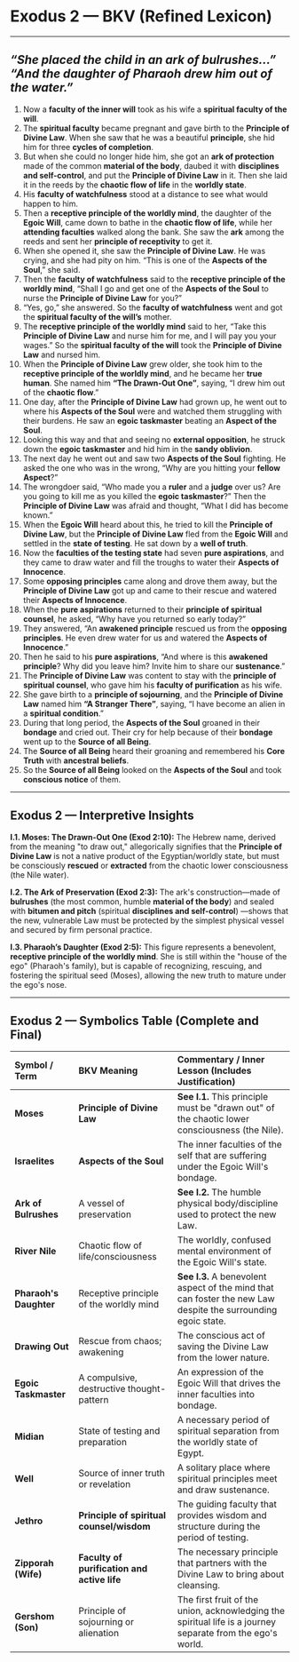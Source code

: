 # Exodus 2 — BKV (Refined Lexicon)  


---  
_“She placed the child in an ark of bulrushes…”_  
_“And the daughter of Pharaoh drew him out of the water.”_  
---  


1.  Now a **faculty of the inner will** took as his wife a **spiritual faculty of the will**.
2.  The **spiritual faculty** became pregnant and gave birth to the **Principle of Divine Law**. When she saw that he was a beautiful **principle**, she hid him for three **cycles of completion**.
3.  But when she could no longer hide him, she got an **ark of protection** made of the common **material of the body**, daubed it with **disciplines and self-control**, and put the **Principle of Divine Law** in it. Then she laid it in the reeds by the **chaotic flow of life** in the **worldly state**.
4.  His **faculty of watchfulness** stood at a distance to see what would happen to him.
5.  Then a **receptive principle of the worldly mind**, the daughter of the **Egoic Will**, came down to bathe in the **chaotic flow of life**, while her **attending faculties** walked along the bank. She saw the **ark** among the reeds and sent her **principle of receptivity** to get it.
6.  When she opened it, she saw the **Principle of Divine Law**. He was crying, and she had pity on him. “This is one of the **Aspects of the Soul**,” she said.
7.  Then the **faculty of watchfulness** said to the **receptive principle of the worldly mind**, “Shall I go and get one of the **Aspects of the Soul** to nurse the **Principle of Divine Law** for you?”
8.  “Yes, go,” she answered. So the **faculty of watchfulness** went and got the **spiritual faculty of the will’s** mother.
9.  The **receptive principle of the worldly mind** said to her, “Take this **Principle of Divine Law** and nurse him for me, and I will pay you your wages.” So the **spiritual faculty of the will** took the **Principle of Divine Law** and nursed him.
10. When the **Principle of Divine Law** grew older, she took him to the **receptive principle of the worldly mind**, and he became her **true human**. She named him **“The Drawn-Out One”**, saying, “I drew him out of the **chaotic flow**.”
11. One day, after the **Principle of Divine Law** had grown up, he went out to where his **Aspects of the Soul** were and watched them struggling with their burdens. He saw an **egoic taskmaster** beating an **Aspect of the Soul**.
12. Looking this way and that and seeing no **external opposition**, he struck down the **egoic taskmaster** and hid him in the **sandy oblivion**.
13. The next day he went out and saw two **Aspects of the Soul** fighting. He asked the one who was in the wrong, “Why are you hitting your **fellow Aspect**?”
14. The wrongdoer said, “Who made you a **ruler** and a **judge** over us? Are you going to kill me as you killed the **egoic taskmaster**?” Then the **Principle of Divine Law** was afraid and thought, “What I did has become known.”
15. When the **Egoic Will** heard about this, he tried to kill the **Principle of Divine Law**, but the **Principle of Divine Law** fled from the **Egoic Will** and settled in the **state of testing**. He sat down by a **well of truth**.
16. Now the **faculties of the testing state** had seven **pure aspirations**, and they came to draw water and fill the troughs to water their **Aspects of Innocence**.
17. Some **opposing principles** came along and drove them away, but the **Principle of Divine Law** got up and came to their rescue and watered their **Aspects of Innocence**.
18. When the **pure aspirations** returned to their **principle of spiritual counsel**, he asked, “Why have you returned so early today?”
19. They answered, “An **awakened principle** rescued us from the **opposing principles**. He even drew water for us and watered the **Aspects of Innocence**.”
20. Then he said to his **pure aspirations**, “And where is this **awakened principle**? Why did you leave him? Invite him to share our **sustenance**.”
21. The **Principle of Divine Law** was content to stay with the **principle of spiritual counsel**, who gave him his **faculty of purification** as his wife.
22. She gave birth to a **principle of sojourning**, and the **Principle of Divine Law** named him **“A Stranger There”**, saying, “I have become an alien in a **spiritual condition**.”
23. During that long period, the **Aspects of the Soul** groaned in their **bondage** and cried out. Their cry for help because of their **bondage** went up to the **Source of all Being**.
24. The **Source of all Being** heard their groaning and remembered his **Core Truth** with **ancestral beliefs**.
25. So the **Source of all Being** looked on the **Aspects of the Soul** and took **conscious notice** of them.


---  

## Exodus 2 — Interpretive Insights

**I.1. Moses: The Drawn-Out One (Exod 2:10):** The Hebrew name, derived from the meaning "to draw out," allegorically signifies that the **Principle of Divine Law** is not a native product of the Egyptian/worldly state, but must be consciously **rescued** or **extracted** from the chaotic lower consciousness (the Nile water).

**I.2. The Ark of Preservation (Exod 2:3):** The ark's construction—made of **bulrushes** (the most common, humble **material of the body**) and sealed with **bitumen and pitch** (spiritual **disciplines and self-control**) —shows that the new, vulnerable Law must be protected by the simplest physical vessel and secured by firm personal practice.

**I.3. Pharaoh’s Daughter (Exod 2:5):** This figure represents a benevolent, **receptive principle of the worldly mind**. She is still within the "house of the ego" (Pharaoh's family), but is capable of recognizing, rescuing, and fostering the spiritual seed (Moses), allowing the new truth to mature under the ego's nose.

---

## Exodus 2 — Symbolics Table (Complete and Final)

| Symbol / Term | BKV Meaning | Commentary / Inner Lesson (Includes Justification) |
| :--- | :--- | :--- |
| **Moses** | **Principle of Divine Law** | **See I.1.** This principle must be "drawn out" of the chaotic lower consciousness (the Nile). |
| **Israelites** | **Aspects of the Soul** | The inner faculties of the self that are suffering under the Egoic Will's bondage. |
| **Ark of Bulrushes** | A vessel of preservation | **See I.2.** The humble physical body/discipline used to protect the new Law. |
| **River Nile** | Chaotic flow of life/consciousness | The worldly, confused mental environment of the Egoic Will's state. |
| **Pharaoh's Daughter** | Receptive principle of the worldly mind | **See I.3.** A benevolent aspect of the mind that can foster the new Law despite the surrounding egoic state. |
| **Drawing Out** | Rescue from chaos; awakening | The conscious act of saving the Divine Law from the lower nature. |
| **Egoic Taskmaster** | A compulsive, destructive thought-pattern | An expression of the Egoic Will that drives the inner faculties into bondage. |
| **Midian** | State of testing and preparation | A necessary period of spiritual separation from the worldly state of Egypt. |
| **Well** | Source of inner truth or revelation | A solitary place where spiritual principles meet and draw sustenance. |
| **Jethro** | **Principle of spiritual counsel/wisdom** | The guiding faculty that provides wisdom and structure during the period of testing. |
| **Zipporah (Wife)** | **Faculty of purification and active life** | The necessary principle that partners with the Divine Law to bring about cleansing. |
| **Gershom (Son)** | Principle of sojourning or alienation | The first fruit of the union, acknowledging the spiritual life is a journey separate from the ego's world. |


